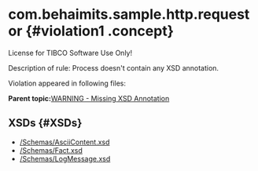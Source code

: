 # com.behaimits.sample.http.requestor {#violation1 .concept}

License for TIBCO Software Use Only!

Description of rule: Process doesn't contain any XSD annotation.

Violation appeared in following files:

**Parent topic:**[WARNING - Missing XSD Annotation](../../../qa/rules/WARNING_-_Missing_XSD_Annotation.md)

## XSDs {#XSDs}

-   [/Schemas/AsciiContent.xsd](../../../projects/com.behaimits.sample.http.requestor/Schemas/AsciiContent.xsd.md)
-   [/Schemas/Fact.xsd](../../../projects/com.behaimits.sample.http.requestor/Schemas/Fact.xsd.md)
-   [/Schemas/LogMessage.xsd](../../../projects/com.behaimits.sample.http.requestor/Schemas/LogMessage.xsd.md)

